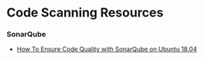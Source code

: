
Code Scanning Resources
====

### SonarQube
* [How To Ensure Code Quality with SonarQube on Ubuntu 18.04](https://www.digitalocean.com/community/tutorials/how-to-ensure-code-quality-with-sonarqube-on-ubuntu-18-04)

